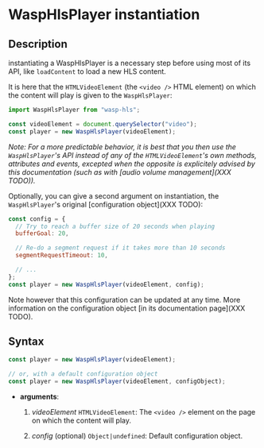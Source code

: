 # WaspHlsPlayer instantiation

## Description

instantiating a WaspHlsPlayer is a necessary step before using most of its API,
like `loadContent` to load a new HLS content.

It is here that the `HTMLVideoElement` (the `<video />` HTML element) on which
the content will play is given to the `WaspHlsPlayer`:

```js
import WaspHlsPlayer from "wasp-hls";

const videoElement = document.querySelector("video");
const player = new WaspHlsPlayer(videoElement);
```

_Note: For a more predictable behavior, it is best that you then use the
`WaspHlsPlayer`'s API instead of any of the `HTMLVideoElement`'s own
methods, attributes and events, excepted when the opposite is explicitely
advised by this documentation (such as with [audio volume
management](XXX TODO))._

Optionally, you can give a second argument on instantiation, the
`WaspHlsPlayer`'s original [configuration object](XXX TODO):

```js
const config = {
  // Try to reach a buffer size of 20 seconds when playing
  bufferGoal: 20,

  // Re-do a segment request if it takes more than 10 seconds
  segmentRequestTimeout: 10,

  // ...
};
const player = new WaspHlsPlayer(videoElement, config);
```

Note however that this configuration can be updated at any time.
More information on the configuration object [in its documentation
page](XXX TODO).

## Syntax

```js
const player = new WaspHlsPlayer(videoElement);

// or, with a default configuration object
const player = new WaspHlsPlayer(videoElement, configObject);
```

- **arguments**:

  1. _videoElement_ `HTMLVideoElement`: The `<video />` element on the page on
     which the content will play.

  2. _config_ (optional) `Object|undefined`: Default configuration object.
